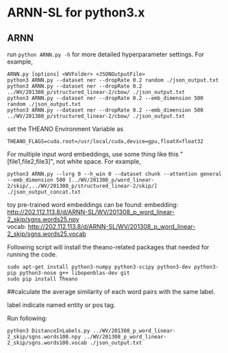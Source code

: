 # ARNN-SL for python3.x

## ARNN

run `python ARNN.py -h` for more detailed hyperparameter settings.
For example, 
```
ARNN.py [options] <WVFolder> <JSONOutputFile>
python3 ARNN.py --dataset ner --dropRate 0.2 random ./json_output.txt
python3 ARNN.py --dataset ner --dropRate 0.2 ../WV/201308_p/structured_linear-2/cbow/ ./json_output.txt
python3 ARNN.py --dataset ner --dropRate 0.2 --emb_dimension 500 random ./json_output.txt
python3 ARNN.py --dataset ner --dropRate 0.2 --emb_dimension 500 ../WV/201308_p/structured_linear-2/cbow/ ./json_output.txt
```
set the THEANO Environment Variable as
```
THEANO_FLAGS=cuda.root=/usr/local/cuda,device=gpu,floatX=float32
```

For multiple input word embeddings, use some thing like this "[file1,file2,file3]", not white space.
For example,
```
python3 ARNN.py --lvrg 0 --h_win 0 --dataset chunk --attention general --emb_dimension 500 [../WV/201308_p/word_linear-2/skip/,../WV/201308_p/structured_linear-2/skip/] ./json_output_concat.txt

```

toy pre-trained word embeddings can be found:
embedding: http://202.112.113.8/d/ARNN-SL/WV/201308_p_word_linear-2_skip/sgns.words25.npy    
vocab: http://202.112.113.8/d/ARNN-SL/WV/201308_p_word_linear-2_skip/sgns.words25.vocab



Following script will install the theano-related packages that needed for running the code.
```
sudo apt-get install python3-numpy python3-scipy python3-dev python3-pip python3-nose g++ libopenblas-dev git
sudo pip install Theano
```


##calculate the average similarity of each word pairs with the same label.

label indicate named entity or pos tag.

Run following:
```
python3 DistanceInLabels.py ../WV/201308_p_word_linear-2_skip/sgns.words100.npy ../WV/201308_p_word_linear-2_skip/sgns.words100.vocab ./json_output.txt
```